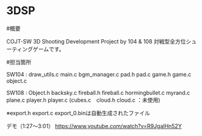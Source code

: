 3DSP
====
#概要

COJT-SW 3D Shooting Development Project by 104 &amp; 108 
対戦型全方位シューティングゲームです。

#担当箇所

SW104 : draw_utils.c main.c bgm_manager.c pad.h pad.c
game.h game.c object.c

SW108 : Object.h backsky.c fireball.h fireball.c hormingbullet.c 
myrand.c plane.c player.h player.c (cubes.c　cloud.h cloud.c ：未使用)

※export.h export.c export_0.binは自動生成されたファイル

デモ（1:27～3:01）
https://www.youtube.com/watch?v=R9JgalHn52Y
